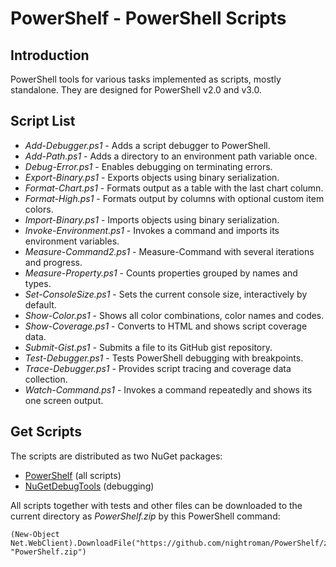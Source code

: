 
PowerShelf - PowerShell Scripts
===============================

## Introduction

PowerShell tools for various tasks implemented as scripts, mostly standalone.
They are designed for PowerShell v2.0 and v3.0.

## Script List

* *Add-Debugger.ps1* - Adds a script debugger to PowerShell.
* *Add-Path.ps1* - Adds a directory to an environment path variable once.
* *Debug-Error.ps1* - Enables debugging on terminating errors.
* *Export-Binary.ps1* - Exports objects using binary serialization.
* *Format-Chart.ps1* - Formats output as a table with the last chart column.
* *Format-High.ps1* - Formats output by columns with optional custom item colors.
* *Import-Binary.ps1* - Imports objects using binary serialization.
* *Invoke-Environment.ps1* - Invokes a command and imports its environment variables.
* *Measure-Command2.ps1* - Measure-Command with several iterations and progress.
* *Measure-Property.ps1* -  Counts properties grouped by names and types.
* *Set-ConsoleSize.ps1* - Sets the current console size, interactively by default.
* *Show-Color.ps1* - Shows all color combinations, color names and codes.
* *Show-Coverage.ps1* - Converts to HTML and shows script coverage data.
* *Submit-Gist.ps1* - Submits a file to its GitHub gist repository.
* *Test-Debugger.ps1* - Tests PowerShell debugging with breakpoints.
* *Trace-Debugger.ps1* - Provides script tracing and coverage data collection.
* *Watch-Command.ps1* - Invokes a command repeatedly and shows its one screen output.

## Get Scripts

The scripts are distributed as two NuGet packages:

- [PowerShelf](https://www.nuget.org/packages/PowerShelf/) (all scripts)
- [NuGetDebugTools](https://www.nuget.org/packages/NuGetDebugTools/) (debugging)

All scripts together with tests and other files can be downloaded to the
current directory as *PowerShelf.zip* by this PowerShell command:

    (New-Object Net.WebClient).DownloadFile("https://github.com/nightroman/PowerShelf/zipball/master", "PowerShelf.zip")

